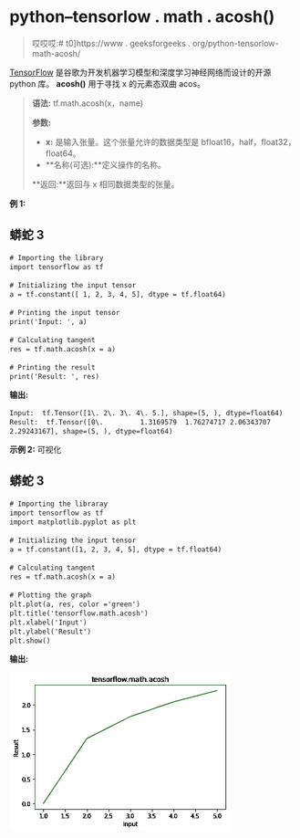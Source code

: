 # python–tensorlow . math . acosh()

> 哎哎哎:# t0]https://www . geeksforgeeks . org/python-tensorlow-math-acosh/

[TensorFlow](https://www.geeksforgeeks.org/introduction-to-tensorflow/) 是谷歌为开发机器学习模型和深度学习神经网络而设计的开源 python 库。
**acosh()** 用于寻找 x 的元素态双曲 acos。

> **语法:** tf.math.acosh(x，name)
> 
> **参数:**
> 
> *   **x:** 是输入张量。这个张量允许的数据类型是 bfloat16，half，float32，float64。
> *   **名称(可选):**定义操作的名称。
>     
> 
> **返回:**返回与 x 相同数据类型的张量。

**例 1:**

## 蟒蛇 3

```
# Importing the library
import tensorflow as tf

# Initializing the input tensor
a = tf.constant([ 1, 2, 3, 4, 5], dtype = tf.float64)

# Printing the input tensor
print('Input: ', a)

# Calculating tangent
res = tf.math.acosh(x = a)

# Printing the result
print('Result: ', res)
```

**输出:**

```
Input:  tf.Tensor([1\. 2\. 3\. 4\. 5.], shape=(5, ), dtype=float64)
Result:  tf.Tensor([0\.         1.3169579  1.76274717 2.06343707 2.29243167], shape=(5, ), dtype=float64)

```

**示例 2:** 可视化

## 蟒蛇 3

```
# Importing the libraray
import tensorflow as tf
import matplotlib.pyplot as plt

# Initializing the input tensor
a = tf.constant([1, 2, 3, 4, 5], dtype = tf.float64)

# Calculating tangent
res = tf.math.acosh(x = a)

# Plotting the graph
plt.plot(a, res, color ='green')
plt.title('tensorflow.math.acosh')
plt.xlabel('Input')
plt.ylabel('Result')
plt.show()
```

**输出:**

![](img/b76f2afa97da4b073e783849d9166606.png)